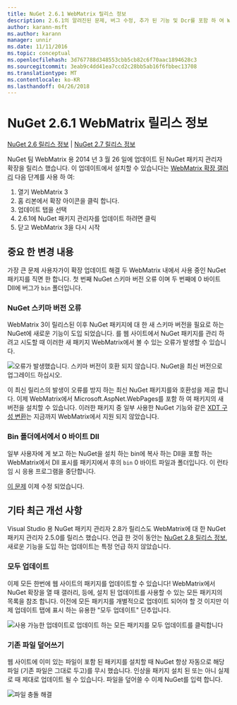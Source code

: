 ```yaml
---
title: NuGet 2.6.1 WebMatrix 릴리스 정보
description: 2.6.1의 알려진된 문제, 버그 수정, 추가 된 기능 및 Dcr를 포함 하 여 WebMatrix 용 NuGet에 대 한 릴리스 정보입니다.
author: karann-msft
ms.author: karann
manager: unnir
ms.date: 11/11/2016
ms.topic: conceptual
ms.openlocfilehash: 3d767788d348553cbb5cb82c6f70aac1894628c3
ms.sourcegitcommit: 3eab9c4dd41ea7ccd2c28bb5ab16f6fbbec13708
ms.translationtype: MT
ms.contentlocale: ko-KR
ms.lasthandoff: 04/26/2018
---
```

# <a name="nuget-261-for-webmatrix-release-notes"></a>NuGet 2.6.1 WebMatrix 릴리스 정보

[NuGet 2.6 릴리스 정보](../release-notes/nuget-2.6.md) | [NuGet 2.7 릴리스 정보](../release-notes/nuget-2.7.md)

NuGet 팀 WebMatrix 용 2014 년 3 월 26 일에 업데이트 된 NuGet 패키지 관리자 확장을 릴리스 했습니다.  이 업데이트에서 설치할 수 있습니다는 [WebMatrix 확장 갤러리](https://blogs.iis.net/webmatrix/retiring-the-webmatrix-extensions-gallery) 다음 단계를 사용 하 여:

1. 열기 WebMatrix 3
1. 홈 리본에서 확장 아이콘을 클릭 합니다.
1. 업데이트 탭을 선택
1. 2.6.1에 NuGet 패키지 관리자를 업데이트 하려면 클릭
1. 닫고 WebMatrix 3을 다시 시작

## <a name="notable-changes"></a>중요 한 변경 내용

가장 큰 문제 사용자가이 확장 업데이트 해결 두 WebMatrix 내에서 사용 중인 NuGet 패키지를 직면 한 합니다.  첫 번째 NuGet 스키마 버전 오류 이며 두 번째에 0 바이트 Dll에 버그가 `bin` 폴더입니다.

### <a name="nuget-schema-version-error"></a>NuGet 스키마 버전 오류

WebMatrix 3이 릴리스된 이후 NuGet 패키지에 대 한 새 스키마 버전을 필요로 하는 NuGet에 새로운 기능이 도입 되었습니다.  를 웹 사이트에서 NuGet 패키지를 관리 하려고 시도할 때 이러한 새 패키지 WebMatrix에서 볼 수 있는 오류가 발생할 수 있습니다.

![오류가 발생했습니다. 스키마 버전이 호환 되지 않습니다. NuGet을 최신 버전으로 업그레이드 하십시오.](./media/NuGet-2.8/webmatrix-schema-version.png)

이 최신 릴리스의 발생이 오류를 방지 하는 최신 NuGet 패키지를와 호환성을 제공 합니다. 이제 WebMatrix에서 Microsoft.AspNet.WebPages를 포함 하 여 패키지의 새 버전을 설치할 수 있습니다.  이러한 패키지 중 일부 사용한 NuGet 기능와 같은 [XDT 구성 변환](../release-notes/nuget-2.6.md#xdt)는 지금까지 WebMatrix에서 지원 되지 않았습니다.

### <a name="zero-byte-dlls-in-bin-folder"></a>Bin 폴더에서에서 0 바이트 Dll

일부 사용자에 게 보고 하는 NuGet을 설치 하는 bin에 복사 하는 Dll을 포함 하는 WebMatrix에서 Dll 표시를 패키지에서 후의 `bin` 0 바이트 파일과 폴더입니다.  이 런타임 시 응용 프로그램을 중단합니다.

[이 문제](https://nuget.codeplex.com/workitem/4060) 이제 수정 되었습니다.

## <a name="other-recent-improvements"></a>기타 최근 개선 사항

Visual Studio 용 NuGet 패키지 관리자 2.8가 릴리스도 WebMatrix에 대 한 NuGet 패키지 관리자 2.5.0를 릴리스 했습니다.  언급 한 것이 동안는 [NuGet 2.8 릴리스 정보](../release-notes/nuget-2.8.md#webmatrix-nuget-client-updates), 새로운 기능을 도입 하는 업데이트는 특정 언급 하지 않았습니다.

### <a name="update-all"></a>모두 업데이트

이제 모든 한번에 웹 사이트의 패키지를 업데이트할 수 있습니다!  WebMatrix에서 NuGet 확장을 열 때 갤러리, 등에, 설치 된 업데이트를 사용할 수 있는 모든 패키지의 목록을 참조 합니다.  이전에 모든 패키지를 개별적으로 업데이트 되어야 할 것 이지만 이제 업데이트 탭에 표시 하는 유용한 "모두 업데이트" 단추입니다.

![사용 가능한 업데이트로 업데이트 하는 모든 패키지를 모두 업데이트를 클릭합니다](./media/NuGet-2.8/webmatrix-update-all.png)

### <a name="overwrite-existing-files"></a>기존 파일 덮어쓰기

웹 사이트에 이미 있는 파일이 포함 된 패키지를 설치할 때 NuGet 항상 자동으로 해당 파일 (기존 파일은 그대로 두고)를 무시 했습니다.  인상을 패키지 설치 된 또는 아니 실제로 때 제대로 업데이트 될 수 있습니다.  파일을 덮어쓸 수 이제 NuGet를 입력 합니다.

![파일 충돌 해결](./media/NuGet-2.8/webmatrix-overwrite-file.png)
